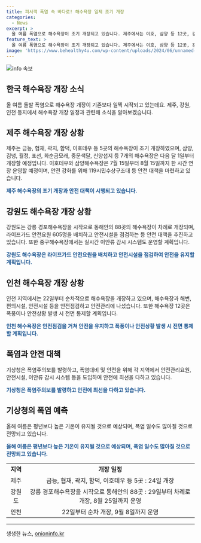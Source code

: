 ```yaml
---
title: 피서객 폭염 속 바다로! 해수욕장 일제 조기 개장
categories:
  - News
excerpt: >
  올 여름 폭염으로 해수욕장이 조기 개장되고 있습니다. 제주에서는 이호, 삼양 등 12곳, 강원도에서는 88곳, 인천에서는 22곳의 해수욕장이 개장했으며, 안전을 위해 각종 조치가 이뤄지고 있습니다. 기상청은 폭염과 폭염주의보로 이른 더위와 기록적인 폭염을 예상하고 있으며, 폭염일수가 많을 것으로 전망되고 있습니다. 폭염에 대한 대비와 안전에 주의가 요구되는 상황입니다.
feature_text: >
  올 여름 폭염으로 해수욕장이 조기 개장되고 있습니다. 제주에서는 이호, 삼양 등 12곳, 강원도에서는 88곳, 인천에서는 22곳의 해수욕장이 개장했으며, 안전을 위해 각종 조치가 이뤄지고 있습니다. 기상청은 폭염과 폭염주의보로 이른 더위와 기록적인 폭염을 예상하고 있으며, 폭염일수가 많을 것으로 전망되고 있습니다. 폭염에 대한 대비와 안전에 주의가 요구되는 상황입니다.
image: 'https://www.behealthy4u.com/wp-content/uploads/2024/06/unnamed-file.png'
---
```


<p><img src="https://www.behealthy4u.com/wp-content/uploads/2024/06/unnamed-file.png" alt="info 속보" /></p>

<h2 data-ke-size="size26">한국 해수욕장 개장 소식</h2>

<p data-ke-size="size16">올 여름 돌발 폭염으로 해수욕장 개장이 기존보다 일찍 시작되고 있는데요. 제주, 강원, 인천 등지에서 해수욕장 개장 일정과 관련해 소식을 알아보겠습니다.</p>

<h2 data-ke-size="size24">제주 해수욕장 개장 상황</h2>

<p data-ke-size="size16">제주는 금능, 협재, 곽지, 함덕, 이호테우 등 5곳의 해수욕장이 조기 개장하였으며, 삼양, 김녕, 월정, 표선, 화순금모래, 중문색달, 신양섭지 등 7개의 해수욕장은 다음 달 1일부터 개장할 예정입니다. 이호테우와 삼양해수욕장은 7월 15일부터 8월 15일까지 한 시간 연장 운영할 예정이며, 안전 강화를 위해 119시민수상구조대 등 안전 대책을 마련하고 있습니다.</p>

<p data-ke-size="size16"><b><span style="color: #1a5490;">제주 해수욕장의 조기 개장과 안전 대책이 시행되고 있습니다.</span></b></p>

<h2 data-ke-size="size24">강원도 해수욕장 개장 상황</h2>

<p data-ke-size="size16">강원도는 강릉 경포해수욕장을 시작으로 동해안의 88곳의 해수욕장이 차례로 개장되며, 라이프가드 안전요원 605명을 배치하고 안전시설을 점검하는 등 안전 대책을 추진하고 있습니다. 또한 중구해수욕장에서는 실시간 이안류 감시 시스템도 운영할 계획입니다.</p>

<p data-ke-size="size16"><b><span style="color: #1a5490;">강원도 해수욕장은 라이프가드 안전요원을 배치하고 안전시설을 점검하여 안전을 유지할 계획입니다.</span></b></p>

<h2 data-ke-size="size24">인천 해수욕장 개장 상황</h2>

<p data-ke-size="size16">인천 지역에서는 22일부터 순차적으로 해수욕장을 개장하고 있으며, 해수욕장과 해변, 편의시설, 안전시설 등을 안전점검하고 안전관리에 나섰습니다. 또한 해수욕장 12곳은 폭풍이나 안전상황 발생 시 전면 통제할 계획입니다.</p>

<p data-ke-size="size16"><b><span style="color: #1a5490;">인천 해수욕장은 안전점검을 거쳐 안전을 유지하고 폭풍이나 안전상황 발생 시 전면 통제할 계획입니다.</span></b></p>

<h2 data-ke-size="size24">폭염과 안전 대책</h2>

<p data-ke-size="size16">기상청은 폭염주의보를 발령하고, 폭염대비 및 안전을 위해 각 지역에서 안전관리요원, 안전시설, 이안류 감시 시스템 등을 도입하여 안전에 최선을 다하고 있습니다.</p>

<p data-ke-size="size16"><b><span style="color: #1a5490;">기상청은 폭염주의보를 발령하고 안전에 최선을 다하고 있습니다.</span></b></p>

<h2 data-ke-size="size24">기상청의 폭염 예측</h2>

<p data-ke-size="size16">올해 여름은 평년보다 높은 기온이 유지될 것으로 예상되며, 폭염 일수도 많아질 것으로 전망되고 있습니다.</p>

<p data-ke-size="size16"><b><span style="color: #1a5490;">올해 여름은 평년보다 높은 기온이 유지될 것으로 예상되며, 폭염 일수도 많아질 것으로 전망되고 있습니다.</span></b></p>

<table>
    <tbody>
        <tr>
            <td style="text-align: center; height: 17px;"><b>지역</b></td>
            <td style="text-align: center; height: 17px;"><b>개장 일정</b></td>
        </tr>
        <tr>
            <td style="text-align: center; height: 17px;">제주</td>
            <td style="text-align: center; height: 17px;">금능, 협재, 곽지, 함덕, 이호테우 등 5곳 : 24일 개장</td>
        </tr>
        <tr>
            <td style="text-align: center; height: 17px;">강원도</td>
            <td style="text-align: center; height: 17px;">강릉 경포해수욕장을 시작으로 동해안의 88곳 : 29일부터 차례로 개장, 8월 25일까지 운영</td>
        </tr>
        <tr>
            <td style="text-align: center; height: 17px;">인천</td>
            <td style="text-align: center; height: 17px;">22일부터 순차 개장, 9월 8일까지 운영</td>
        </tr>
    </tbody>
</table>

<p><hr></p>
생생한 뉴스, <a href="https://onioninfo.kr" rel="dofollow">onioninfo.kr</a>


